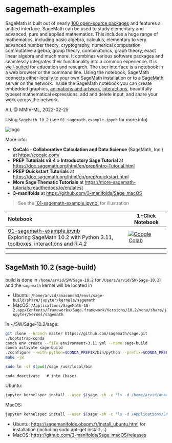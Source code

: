 # sagemath-examples

SageMath is built out of nearly [100 open-source packages](https://doc.sagemath.org/html/en/reference/spkg) and features a unified interface. SageMath can be used to study elementary and advanced, pure and applied mathematics. This includes a huge range of mathematics, including basic algebra, calculus, elementary to very advanced number theory, cryptography, numerical computation, commutative algebra, group theory, combinatorics, graph theory, exact linear algebra and much more. It combines various software packages and seamlessly integrates their functionality into a common experience. It is [well-suited](https://www.sagemath.org/library-stories.html) for education and research.
The user interface is a notebook in a web browser or the command line. Using the notebook, SageMath connects either locally to your own SageMath installation or to a SageMath server on the network. Inside the SageMath notebook you can create embedded graphics, [animations and artwork](https://wiki.sagemath.org/art),  [interactions](https://wiki.sagemath.org/interact), beautifully typeset mathematical expressions, add and delete input, and share your work across the network.

A.L @ MMIV-ML, 2022-02-25

Using `SageMath 10.2` (see `01-sagemath-example.ipynb` for more info)

![logo](https://www.sagemath.org/pix/logo_sagemath+icon_oldstyle.png)

More info:
- **CoCalc - Collaborative Calculation and Data Science** (SageMath, Inc.) at https://cocalc.com/
- **PREP Tutorials v9.4 » Introductory Sage Tutorial** at https://doc.sagemath.org/html/en/prep/Intro-Tutorial.html
- **PREP Quickstart Tutorials** at https://doc.sagemath.org/html/en/prep/quickstart.html
- **More Sage Thematic Tutorials** at https://more-sagemath-tutorials.readthedocs.io/en/latest
- **3-manifolds** at https://github.com/3-manifolds/Sage_macOS


> See the [´01-sagemath-example.ipynb`](https://nbviewer.org/github/arvidl/sagemath-examples/blob/master/01-sagemath-example.ipynb) for illustration

<!--
## Install sage 9.4 using Anaconda (not always working)
```
conda create -n sage python=3.8
conda activate sage
conda config --add channels conda-forge
conda install sage=9.4
```


## Install sage 9.4 using linux/64bit binary download  (recommended)
Download `sage-9.4-Ubuntu_20.04-x86_64.tar.bz2`from http://mirrors.mit.edu/sage/linux/64bit/index.html to your ~/SW
```
cd ~/SW
tar -xjf sage-9.4-Ubuntu_20.04-x86_64.tar.bz2

# Add the following two lines to your `.bashrc` file in your home directory:

# Sage v. 9.4
export PATH="$PATH:/home/arvid/SW/SageMath"

# To start a Jupyter Notebook instead of a Sage console, run the command:

> sage -n jupyter
```

###  Setting up SageMath as a Jupyter kernel in an existing Jupyter notebook or JupyterLab installation


```
jupyter kernelspec install --user /home/arvid/SW/SageMath/local/share/jupyter/kernels/sagemath
```

then use the generated kernel `SageMath 9.4` to access Sage functionality from a Jupyter notebook

To install a python package or library, say `pandas` and `jupyterlab` in the sage kernel:

```
> sage --pip install pandas
> sage --pip install jupyterlab
```


## Install sage 9.5rc4 Jan 24, 2022 using PyPI (might not work)
```
conda create -n sage95rc4 python=3.9
conda activate sage95rc4
pip install sagemath-standard==9.5rc4
```

## Remove `sage` environment
```
conda deactivate
conda env remove -n sage
```

## Install SageMath 9.0 in Ubuntu 20.04 using apt

```
sudo apt install sagemath
```

## Install SageMath 9.5 from source in Ubuntu 20.04
https://sagemanifolds.obspm.fr/install_ubuntu.html

First, install the dependencies, i.e. the Ubuntu packages required to build SageMath: simply open a terminal and type the single (long) line
```
sudo apt-get install bc binutils bzip2 ca-certificates cliquer cmake curl ecl eclib-tools fflas-ffpack flintqs g++ gengetopt git gfan gfortran glpk-utils gmp-ecm lcalc libatomic-ops-dev libboost-dev libbraiding-dev libbrial-dev libbrial-groebner-dev libbz2-dev libcdd-dev libcdd-tools libcliquer-dev libcurl4-openssl-dev libec-dev libecm-dev libffi-dev libflint-arb-dev libflint-dev libfreetype6-dev libgc-dev libgd-dev libgf2x-dev libgiac-dev libgivaro-dev libglpk-dev libgmp-dev libgsl-dev libhomfly-dev libiml-dev liblfunction-dev liblrcalc-dev liblzma-dev libm4rie-dev libmpc-dev libmpfi-dev libmpfr-dev libncurses5-dev libntl-dev libopenblas-dev libpari-dev libpcre3-dev libplanarity-dev libppl-dev libprimesieve-dev libpython3-dev libqhull-dev libreadline-dev librw-dev libsingular4-dev libsqlite3-dev libssl-dev libsuitesparse-dev libsymmetrica2-dev libz-dev libzmq3-dev libzn-poly-dev m4 make nauty openssl palp pari-doc pari-elldata pari-galdata pari-galpol pari-gp2c pari-seadata patch perl pkg-config planarity ppl-dev python3-distutils r-base-dev r-cran-lattice singular sqlite3 sympow tachyon tar tox xcas xz-utils xz-utils
```
To benefit from extra functionalities when running SageMath (e.g. exporting a Jupyter notebook to pdf), it is recommended to install some additional Ubuntu packages:
```
sudo apt-get install texlive-latex-extra texlive-xetex latexmk pandoc dvipng
```
Then you can download SageMath 9.5 sources and launch the build by typing

```
conda deactive  # If conda environment e.g. (base) is installed
```
then:
```
git clone --branch master https://github.com/sagemath/sage.git
cd sage
make configure
./configure
MAKE="make -j8" make
```
The last command launches the build in parallel on 8 threads (as specified by -j8); adapt to your CPU (usually you may choose a number of threads that is twice the number of cores of your CPU). The build time is about half an hour on a modern CPU. Once it is finished, you can run
```
./sage -n
```
A Jupyter page should then open in your browser. Click on "New" and select "SageMath 9.5" to open a Jupyter notebook with a SageMath kernel.

-->


| Notebook    |      1-Click Notebook      |
|:----------|------|
|  [01-sagemath-example.ipynb](https://nbviewer.jupyter.org/github/arvidl/sagemath-examples/blob/master/01-sagemath-example.ipynb)<br> Exploring SageMath 10.2 with Python 3.11, toolboxes, interactions and R 4.2   | [![Google Colab](https://colab.research.google.com/assets/colab-badge.svg)](https://colab.research.google.com/github/arvidl/sagemath-examples/blob/master/01-sagemath-example.ipynb)|


----

## SageMath 10.2 (sage-build)

build is done in `/home/arvid/SW/Sage-10.2`  (or `/Users/arvid/SW/Sage-10.2`)
and the `sagemath` kernel will be located in 
- Ubuntu: `/home/arvid/anaconda3/envs/sage-build/share/jupyter/kernels/sagemath`
- MacOS: `/Applications/SageMath-10-2.app/Contents/Frameworks/Sage.framework/Versions/10.2/venv/share/jupyter/kernel/sagemath`

In ~/SW/Sage-10.2/sage:
```bash
git clone --branch master https://github.com/sagemath/sage.git
./bootstrap-conda
conda env create --file environment-3.11.yml --name sage-build
conda activate sage-build
./configure --with-python=$CONDA_PREFIX/bin/python --prefix=$CONDA_PREF
make -j8
```
```bash
sudo ln -sf $(pwd)/sage /usr/local/bin
```
```
coda deactivate   # into (base)
```
Ubuntu:
```bash
jupyter kernelspec install --user $(sage -sh -c 'ls -d /home/arvid/anaconda3/envs/sage-build/share/jupyter/kernels/sagemath') --name sagemath-10.2 --display-name "SageMath 10.2"
```
MacOS:
```bash
jupyter kernelspec install --user $(sage -sh -c 'ls -d /Applications/SageMath-10-2.app/Contents/Frameworks/Sage.framework/Versions/10.2/venv/share/jupyter/kernel/sagemath') --name sagemath-10.2 --display-name "SageMath 10.2"
```

- Ubuntu: https://sagemanifolds.obspm.fr/install_ubuntu.html for installation (including sudo apt-get install ...)
- MacOS: https://github.com/3-manifolds/Sage_macOS/releases




